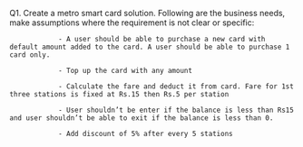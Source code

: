 Q1. Create a metro smart card solution. Following are the business needs, make assumptions where the requirement is not clear or specific:

                - A user should be able to purchase a new card with default amount added to the card. A user should be able to purchase 1 card only.

                - Top up the card with any amount

                - Calculate the fare and deduct it from card. Fare for 1st three stations is fixed at Rs.15 then Rs.5 per station

                - User shouldn’t be enter if the balance is less than Rs15 and user shouldn’t be able to exit if the balance is less than 0.

                - Add discount of 5% after every 5 stations

